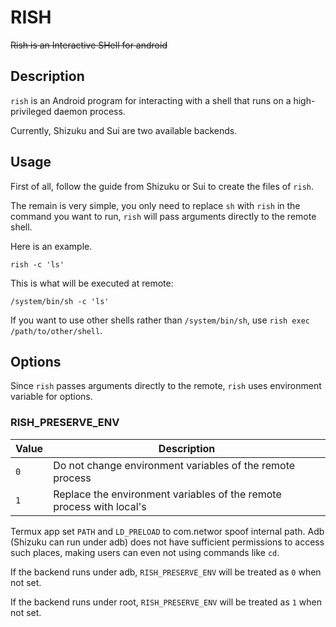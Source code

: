 # RISH

<del>Rish is an Interactive SHell for android</del>

## Description

`rish` is an Android program for interacting with a shell that runs on a high-privileged daemon process.

Currently, Shizuku and Sui are two available backends.

## Usage

First of all, follow the guide from Shizuku or Sui to create the files of `rish`.

The remain is very simple, you only need to replace `sh` with `rish` in the command you want to run, `rish` will pass arguments directly to the remote shell.

Here is an example.

```
rish -c 'ls'
```

This is what will be executed at remote:

```
/system/bin/sh -c 'ls'
```

If you want to use other shells rather than `/system/bin/sh`, use `rish exec /path/to/other/shell`.

## Options

Since `rish` passes arguments directly to the remote, `rish` uses environment variable for options.

### RISH_PRESERVE_ENV

| Value | Description                                                          |
|-------|----------------------------------------------------------------------|
| `0`   | Do not change environment variables of the remote process            |
| `1`   | Replace the environment variables of the remote process with local's |

Termux app set `PATH` and `LD_PRELOAD` to com.networ spoof internal path.
Adb (Shizuku can run under adb) does not have sufficient permissions to access such places, making users can even not using commands like `cd`.

If the backend runs under adb, `RISH_PRESERVE_ENV` will be treated as `0` when not set.

If the backend runs under root, `RISH_PRESERVE_ENV` will be treated as `1` when not set.
